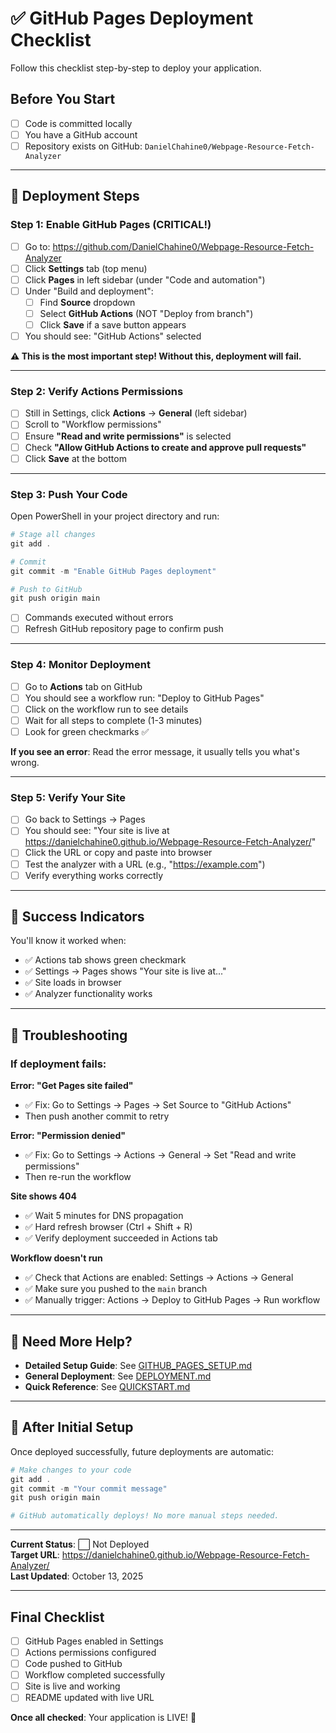 # ✅ GitHub Pages Deployment Checklist

Follow this checklist step-by-step to deploy your application.

## Before You Start

- [ ] Code is committed locally
- [ ] You have a GitHub account
- [ ] Repository exists on GitHub: `DanielChahine0/Webpage-Resource-Fetch-Analyzer`

---

## 🚀 Deployment Steps

### Step 1: Enable GitHub Pages (CRITICAL!)

- [ ] Go to: https://github.com/DanielChahine0/Webpage-Resource-Fetch-Analyzer
- [ ] Click **Settings** tab (top menu)
- [ ] Click **Pages** in left sidebar (under "Code and automation")
- [ ] Under "Build and deployment":
  - [ ] Find **Source** dropdown
  - [ ] Select **GitHub Actions** (NOT "Deploy from branch")
  - [ ] Click **Save** if a save button appears
- [ ] You should see: "GitHub Actions" selected

**⚠️ This is the most important step! Without this, deployment will fail.**

---

### Step 2: Verify Actions Permissions

- [ ] Still in Settings, click **Actions** → **General** (left sidebar)
- [ ] Scroll to "Workflow permissions"
- [ ] Ensure **"Read and write permissions"** is selected
- [ ] Check **"Allow GitHub Actions to create and approve pull requests"**
- [ ] Click **Save** at the bottom

---

### Step 3: Push Your Code

Open PowerShell in your project directory and run:

```powershell
# Stage all changes
git add .

# Commit
git commit -m "Enable GitHub Pages deployment"

# Push to GitHub
git push origin main
```

- [ ] Commands executed without errors
- [ ] Refresh GitHub repository page to confirm push

---

### Step 4: Monitor Deployment

- [ ] Go to **Actions** tab on GitHub
- [ ] You should see a workflow run: "Deploy to GitHub Pages"
- [ ] Click on the workflow run to see details
- [ ] Wait for all steps to complete (1-3 minutes)
- [ ] Look for green checkmarks ✅

**If you see an error**: Read the error message, it usually tells you what's wrong.

---

### Step 5: Verify Your Site

- [ ] Go back to Settings → Pages
- [ ] You should see: "Your site is live at https://danielchahine0.github.io/Webpage-Resource-Fetch-Analyzer/"
- [ ] Click the URL or copy and paste into browser
- [ ] Test the analyzer with a URL (e.g., "https://example.com")
- [ ] Verify everything works correctly

---

## 🎉 Success Indicators

You'll know it worked when:
- ✅ Actions tab shows green checkmark
- ✅ Settings → Pages shows "Your site is live at..."
- ✅ Site loads in browser
- ✅ Analyzer functionality works

---

## 🐛 Troubleshooting

### If deployment fails:

**Error: "Get Pages site failed"**
- ✅ Fix: Go to Settings → Pages → Set Source to "GitHub Actions"
- Then push another commit to retry

**Error: "Permission denied"**
- ✅ Fix: Go to Settings → Actions → General → Set "Read and write permissions"
- Then re-run the workflow

**Site shows 404**
- ✅ Wait 5 minutes for DNS propagation
- ✅ Hard refresh browser (Ctrl + Shift + R)
- ✅ Verify deployment succeeded in Actions tab

**Workflow doesn't run**
- ✅ Check that Actions are enabled: Settings → Actions → General
- ✅ Make sure you pushed to the `main` branch
- ✅ Manually trigger: Actions → Deploy to GitHub Pages → Run workflow

---

## 📖 Need More Help?

- **Detailed Setup Guide**: See [GITHUB_PAGES_SETUP.md](GITHUB_PAGES_SETUP.md)
- **General Deployment**: See [DEPLOYMENT.md](DEPLOYMENT.md)
- **Quick Reference**: See [QUICKSTART.md](QUICKSTART.md)

---

## 🔄 After Initial Setup

Once deployed successfully, future deployments are automatic:

```powershell
# Make changes to your code
git add .
git commit -m "Your commit message"
git push origin main

# GitHub automatically deploys! No more manual steps needed.
```

---

**Current Status**: ⬜ Not Deployed  
**Target URL**: https://danielchahine0.github.io/Webpage-Resource-Fetch-Analyzer/  
**Last Updated**: October 13, 2025

---

## Final Checklist

- [ ] GitHub Pages enabled in Settings
- [ ] Actions permissions configured
- [ ] Code pushed to GitHub
- [ ] Workflow completed successfully
- [ ] Site is live and working
- [ ] README updated with live URL

**Once all checked**: Your application is LIVE! 🚀
